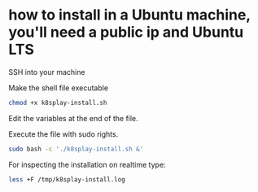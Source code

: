 # how to install in a Ubuntu machine, you'll need a public ip and Ubuntu LTS

SSH into your machine

Make the shell file executable

```bash 
chmod +x k8splay-install.sh
```

Edit the variables at the end of the file.


Execute the file with sudo rights.
```bash 
sudo bash -c './k8splay-install.sh &'
```

For inspecting the installation on realtime type:

```bash 
less +F /tmp/k8splay-install.log
```
